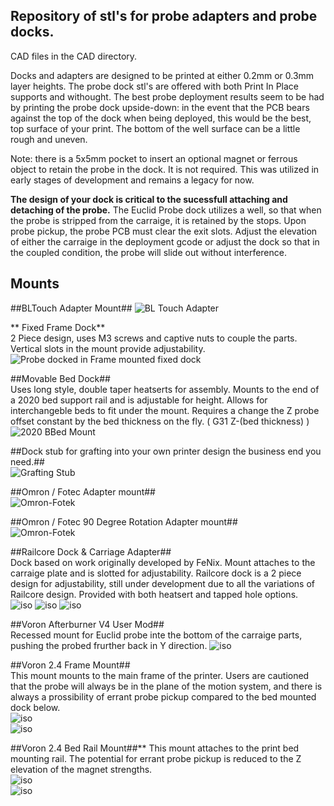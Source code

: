 ## Repository of stl's for probe adapters and probe docks. 

CAD files in the CAD directory. 

Docks and adapters are designed to be printed at either 0.2mm or 0.3mm layer heights. The probe dock stl's are offered with both Print In Place supports and withought. The best probe deployment results seem to be had by printing the probe dock upside-down: in the event that the PCB bears against the top of the dock when being deployed, this would be the best, top surface of your print. The bottom of the well surface can be a little rough and uneven.  

Note: there is a 5x5mm pocket to insert an optional magnet or ferrous object to retain the probe in the dock. It is not required. This was utilized in early stages of development and remains a legacy for now. 

**The design of your dock is critical to the sucessfull attaching and detaching of the probe.** The Euclid Probe dock utilizes a well, so that when the probe is stripped from the carraige, it is retained by the stops. Upon probe pickup, the probe PCB must clear the exit slots. Adjust the elevation of either the carraige in the deployment gcode or adjust the dock so that in the coupled condition, the probe will slide out without interference.   

## Mounts
##BLTouch Adapter Mount##
![BL Touch Adapter](/images/BLT_Adapter.png)   

** Fixed Frame Dock**  
2 Piece design, uses M3 screws and captive nuts to couple the parts. Vertical slots in the mount provide adjustability.     
![Probe docked in Frame mounted fixed dock](/images/Probe_Docked.png)  

##Movable Bed Dock##  
Uses long style, double taper heatserts for assembly. Mounts to the end of a 2020 bed support rail and is adjustable for height. Allows for interchangeble beds to fit under the mount. Requires a change the Z probe offset constant by the bed thickness on the fly. ( G31 Z-(bed thickness) )     
![2020 BBed Mount](/images/2020Rail_Mount.png) 

##Dock stub for grafting into your own printer design the business end you need.##   
![Grafting Stub](/images/Grafting_Stub.png)  

##Omron / Fotec Adapter mount##   
![Omron-Fotek](/images/OmronFotec.png)  

##Omron / Fotec 90 Degree Rotation Adapter mount##   
![Omron-Fotek](/images/OmronFotec90.png)  

##Railcore Dock & Carriage Adapter##  
Dock based on work originally developed by FeNix. Mount attaches to the carraige plate and is slotted for adjustability. 
Railcore dock is a 2 piece design for adjustability, still under development due to all the variations of Railcore design. Provided with both heatsert and tapped hole options.  
![iso](/images/RailCoreE3DV6x2.png)
![iso](/images/RailCoreSchema.png)
![iso](/images/images/RailCoreDock0.png)

##Voron Afterburner V4 User Mod##  
Recessed mount for Euclid probe inte the bottom of the carraige parts, pushing the probed frurther back in Y direction. 
![iso](/images/afterburner-1.8.png) 

##Voron 2.4 Frame Mount##  
This mount mounts to the main frame of the printer. Users are cautioned that the probe will always be in the plane of the motion system, and there is always a prossibility of errant probe pickup compared to the bed mounted dock below.   
![iso](/images/Voron2.4_FrameMount.png)  
![iso](/images/Voron2.4_XRailMount.png)  

##Voron 2.4 Bed Rail Mount##**
This mount attaches to the print bed mounting rail. The potential for errant probe pickup is reduced to the Z elevation of the magnet strengths.   
![iso](/images/Voron2.4BedMount.png)   
![iso](/images/Voron2.4BedMount2.png)   
